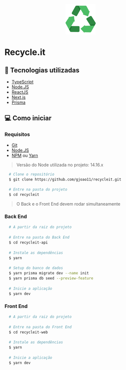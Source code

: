 <div align="center">
  <img src=".github/recycleit.png" width="100px">
</div>

# Recycle.it

## 🧪 Tecnologias utilizadas
- [TypeScript](https://www.typescriptlang.org/)
- [Node.JS](https://nodejs.org/en/)
- [ReactJS](https://reactjs.org/)
- [Next.js](https://nextjs.org/)
- [Prisma](https://www.prisma.io/)

## 💻 Como iniciar

### Requisitos

- [Git](https://git-scm.com/)
- [Node.JS](https://nodejs.org/en/)
- [NPM](https://www.npmjs.com/) ou [Yarn](https://yarnpkg.com/)

> Versão do Node utilizada no projeto: 14.16.x

```bash
  # Clone o repositório
  $ git clone https://github.com/gjoao11/recycleit.git
  
  # Entre na pasta do projeto
  $ cd recycleit
```

> O Back e o Front End devem rodar simultaneamente

### Back End

```bash
  # A partir da raiz do projeto
  
  # Entre na pasta do Back End
  $ cd recycleit-api
  
  # Instale as dependências
  $ yarn
  
  # Setup do banco de dados
  $ yarn prisma migrate dev --name init
  $ yarn prisma db seed --preview-feature
  
  # Inicie a aplicação
  $ yarn dev
```

### Front End

```bash
  # A partir da raiz do projeto
  
  # Entre na pasta do Front End
  $ cd recycleit-web
  
  # Instale as dependências
  $ yarn
  
  # Inicie a aplicação
  $ yarn dev
```
